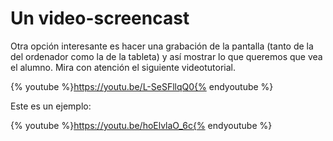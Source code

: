 # Un video-screencast

Otra opción interesante es hacer una grabación de la pantalla (tanto de la del ordenador como la de la tableta) y así mostrar lo que queremos que vea el alumno. Mira con atención el siguiente videotutorial.

{% youtube %}https://youtu.be/L-SeSFllqQ0{% endyoutube %}

Este es un ejemplo:

{% youtube %}https://youtu.be/hoElvlaO_6c{% endyoutube %}

